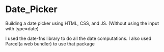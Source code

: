 # Date_Picker
Building a date picker using HTML, CSS, and JS. (Without using the input with type=date)

I used the date-fns library to do all the date computations.
I also used Parcel(a web bundler) to use that package
